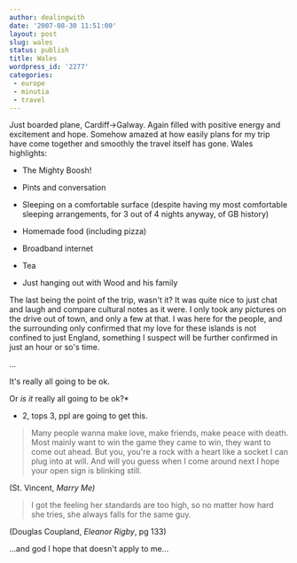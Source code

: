 ```yaml
---
author: dealingwith
date: '2007-08-30 11:51:00'
layout: post
slug: wales
status: publish
title: Wales
wordpress_id: '2277'
categories:
 - europe
 - minutia
 - travel
---
```


Just boarded plane, Cardiff->Galway. Again filled with positive energy and
excitement and hope. Somehow amazed at how easily plans for my trip have come
together and smoothly the travel itself has gone. Wales highlights:

  * The Mighty Boosh!

  * Pints and conversation

  * Sleeping on a comfortable surface (despite having my most comfortable
sleeping arrangements, for 3 out of 4 nights anyway, of GB history)

  * Homemade food (including pizza)

  * Broadband internet

  * Tea

  * Just hanging out with Wood and his family

The last being the point of the trip, wasn't it? It was quite nice to just
chat and laugh and compare cultural notes as it were. I only took any pictures
on the drive out of town, and only a few at that. I was here for the people,
and the surrounding only confirmed that my love for these islands is not
confined to just England, something I suspect will be further confirmed in
just an hour or so's time.

...

It's really all going to be ok.

Or _is it_ really all going to be ok?*

* 2, tops 3, ppl are going to get this.

> Many people wanna make love, make friends, make peace with death. Most
mainly want to win the game they came to win, they want to come out ahead. But
you, you're a rock with a heart like a socket I can plug into at will. And
will you guess when I come around next I hope your open sign is blinking
still.

(St. Vincent, _Marry Me)_

> I got the feeling her standards are too high, so no matter how hard she
tries, she always falls for the same guy.

(Douglas Coupland, _Eleanor Rigby_, pg 133)

...and god I hope that doesn't apply to me...

